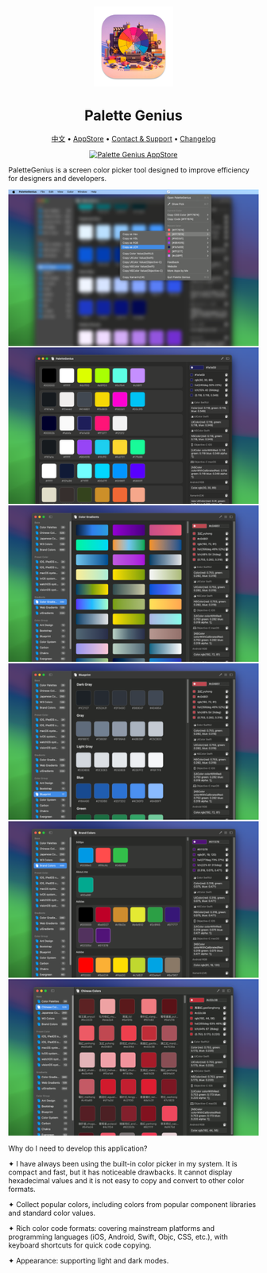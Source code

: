 <div align="center">
	<br />
	<br />
  <a href="https://wangchujiang.com/palette-genius/">
	  <img src="./assets/logo.png" alt="DevHub LOGO" width="160" height="160">
  </a>
	<h1>Palette Genius</h1>
  <!--rehype:style=border: 0;-->
  <p>
		<a href="./README.zh.md">中文</a> • 
    <a target="_blank" href="https://apps.apple.com/app/palette-genius/6472593276">AppStore</a> • 
		<a target="_blank" href="https://wangchujiang.com/#/contact">Contact & Support</a> • 
    <a href="./CHANGELOG.md">Changelog</a>
  </p>
  <p>
    <a target="_blank" href="https://apps.apple.com/app/palette-genius/6472593276" title="Palette Genius AppStore"><img alt="Palette Genius AppStore" src="https://jaywcjlove.github.io/sb/download/macos.svg" height="51">
    </a>
  </p>
</div>

PaletteGenius is a screen color picker tool designed to improve efficiency for designers and developers.

![Palette Genius screenshots-1](./assets/screenshots-1.png)
![Palette Genius screenshots-2](./assets/screenshots-2.png)
![Palette Genius screenshots-3](./assets/screenshots-3.png)
![Palette Genius screenshots-4](./assets/screenshots-4.png)
![Palette Genius screenshots-5](./assets/screenshots-5.png)
![Palette Genius screenshots-6](./assets/screenshots-6.png)

Why do I need to develop this application?

✦ I have always been using the built-in color picker in my system. It is compact and fast, but it has noticeable drawbacks. It cannot display hexadecimal values and it is not easy to copy and convert to other color formats.

✦ Collect popular colors, including colors from popular component libraries and standard color values.

✦ Rich color code formats: covering mainstream platforms and programming languages (iOS, Android, Swift, Objc, CSS, etc.), with keyboard shortcuts for quick code copying.

✦ Appearance: supporting light and dark modes.